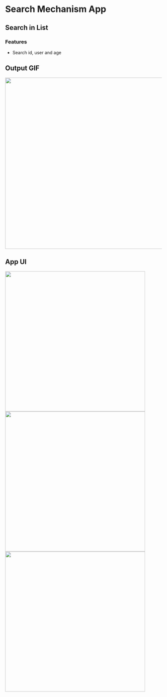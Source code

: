 # Search Mechanism App

##  Search in List

### Features

<ul>
<li>Search id, user and age</li>
</ul>

## Output GIF

<img src="https://github.com/RomitKatrodiya/Login_Mechanism_App/blob/master/screenshots/search-macenisum.gif" style=" height:550px; " data-target="animated-image.originalImage">

## App UI


<img src="https://github.com/RomitKatrodiya/Login_Mechanism_App/blob/master/screenshots/Screenshot_2023-01-27-20-47-27-12_58b3e617e4f5065a2954d65149e67060.jpg" style=" height:450px; " data-target="animated-image.originalImage"> <img src="https://github.com/RomitKatrodiya/Login_Mechanism_App/blob/master/screenshots/Screenshot_2023-01-27-20-47-05-78_58b3e617e4f5065a2954d65149e67060.jpg" style=" height:450px; " data-target="animated-image.originalImage"> <img src="https://github.com/RomitKatrodiya/Login_Mechanism_App/blob/master/screenshots/Screenshot_2023-01-27-20-48-23-67_58b3e617e4f5065a2954d65149e67060" style=" height:450px; " data-target="animated-image.originalImage">